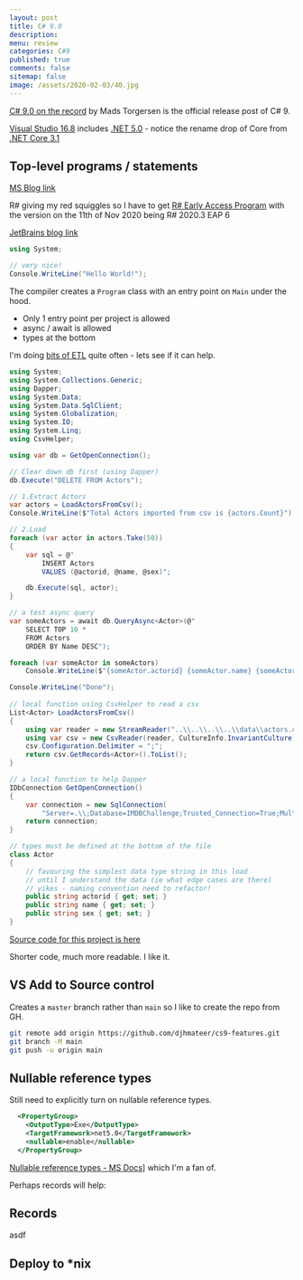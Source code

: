 ```yaml
---
layout: post
title: C# 9.0
description: 
menu: review
categories: C#9 
published: true 
comments: false     
sitemap: false
image: /assets/2020-02-03/40.jpg
---
```


<!-- ![alt text](/assets/2020-02-03/41.jpg "Choosing an image"){:width="600px"} -->

[C# 9.0 on the record](https://devblogs.microsoft.com/dotnet/c-9-0-on-the-record) by Mads Torgersen is the official release post of C# 9. 

[Visual Studio 16.8](https://visualstudio.microsoft.com/downloads/) includes [.NET 5.0](https://dotnet.microsoft.com/download/dotnet/5.0) - notice the rename drop of Core from [.NET Core 3.1](https://dotnet.microsoft.com/download/dotnet-core/3.1)

## Top-level programs / statements

[MS Blog link](https://devblogs.microsoft.com/dotnet/c-9-0-on-the-record/#top-level-programs)

R# giving my red squiggles so I have to get [R# Early Access Program](https://www.jetbrains.com/resharper/nextversion/#section=windows) with the version on the 11th of Nov 2020 being R# 2020.3 EAP 6

[JetBrains blog link](https://blog.jetbrains.com/dotnet/2020/10/08/top-level-statements-in-resharper-and-rider/)

```cs
using System;

// very nice!
Console.WriteLine("Hello World!");
```

The compiler creates a `Program` class with an entry point on `Main` under the hood.

- Only 1 entry point per project is allowed
- async / await is allowed
- types at the bottom

I'm doing [bits of ETL](/2020/05/07/Extract-Transform-Load-with-Csharp-Beginners-Guide) quite often - lets see if it can help.

```cs
using System;
using System.Collections.Generic;
using Dapper;
using System.Data;
using System.Data.SqlClient;
using System.Globalization;
using System.IO;
using System.Linq;
using CsvHelper;

using var db = GetOpenConnection();

// Clear down db first (using Dapper)
db.Execute("DELETE FROM Actors");

// 1.Extract Actors
var actors = LoadActorsFromCsv();
Console.WriteLine($"Total Actors imported from csv is {actors.Count}"); // 98,690

// 2.Load
foreach (var actor in actors.Take(50))
{
    var sql = @"
        INSERT Actors
        VALUES (@actorid, @name, @sex)";

    db.Execute(sql, actor);
}

// a test async query
var someActors = await db.QueryAsync<Actor>(@"
    SELECT TOP 10 * 
    FROM Actors 
    ORDER BY Name DESC");

foreach (var someActor in someActors) 
    Console.WriteLine($"{someActor.actorid} {someActor.name} {someActor.sex}");

Console.WriteLine("Done");
    
// local function using CsvHelper to read a csv
List<Actor> LoadActorsFromCsv()
{
    using var reader = new StreamReader("..\\..\\..\\..\\data\\actors.csv");
    using var csv = new CsvReader(reader, CultureInfo.InvariantCulture);
    csv.Configuration.Delimiter = ";";
    return csv.GetRecords<Actor>().ToList();
}

// a local function to help Dapper
IDbConnection GetOpenConnection()
{
    var connection = new SqlConnection(
        "Server=.\\;Database=IMDBChallenge;Trusted_Connection=True;MultipleActiveResultSets=true");
    return connection;
}

// types must be defined at the bottom of the file
class Actor
{
    // favouring the simplest data type string in this load
    // until I understand the data (ie what edge cases are there)
    // yikes - naming convention need to refactor!
    public string actorid { get; set; }
    public string name { get; set; }
    public string sex { get; set; }
}
```

[Source code for this project is here](https://github.com/djhmateer/cs9-features)

Shorter code, much more readable. I like it.

## VS Add to Source control

Creates a `master` branch rather than `main` so I like to create the repo from GH.

```bash
git remote add origin https://github.com/djhmateer/cs9-features.git
git branch -M main
git push -u origin main
```

## Nullable reference types

Still need to explicitly turn on nullable reference types. 

```xml
  <PropertyGroup>
    <OutputType>Exe</OutputType>
    <TargetFramework>net5.0</TargetFramework>
    <nullable>enable</nullable>
  </PropertyGroup>
```

[Nullable reference types - MS Docs](https://docs.microsoft.com/en-us/dotnet/csharp/nullable-references)] which I'm a fan of.

Perhaps records will help:

## Records

asdf

## Deploy to *nix


